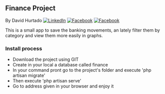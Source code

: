 ## Finance Project

By David Hurtado
[![LinkedIn](https://cdn0.iconfinder.com/data/icons/social-flat-rounded-rects/512/linkedin-32.png)](https://es.linkedin.com/in/davidhurtadobanda)
[![Facebook](https://cdn0.iconfinder.com/data/icons/social-flat-rounded-rects/512/facebook-32.png)](https://www.facebook.com/HurtadoBandaDavid)
[![Facebook](https://www.iconfinder.com/icons/683981/connection_github_network_share_social_square_icon#size=128)](https://github.com/aeriepower/)

This is a small app to save the banking movements, an lately filter them by category and view them more easily in graphs.

### Install process

- Download the project using GIT
- Create in your local a database called finance
- In your command pront go to the project's folder and execute 'php artisan migrate'
- Then execute 'php artisan serve'
- Go to address given in your browser and enjoy it
